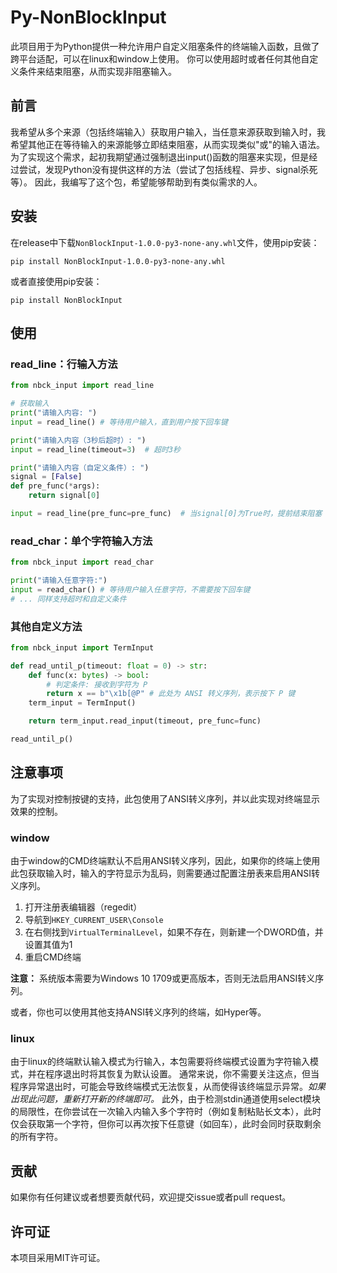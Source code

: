 # Py-NonBlockInput

此项目用于为Python提供一种允许用户自定义阻塞条件的终端输入函数，且做了跨平台适配，可以在linux和window上使用。
你可以使用超时或者任何其他自定义条件来结束阻塞，从而实现非阻塞输入。

## 前言

我希望从多个来源（包括终端输入）获取用户输入，当任意来源获取到输入时，我希望其他正在等待输入的来源能够立即结束阻塞，从而实现类似"或"的输入语法。
为了实现这个需求，起初我期望通过强制退出input()函数的阻塞来实现，但是经过尝试，发现Python没有提供这样的方法（尝试了包括线程、异步、signal杀死等）。
因此，我编写了这个包，希望能够帮助到有类似需求的人。

## 安装

在release中下载`NonBlockInput-1.0.0-py3-none-any.whl`文件，使用pip安装：

```shell
pip install NonBlockInput-1.0.0-py3-none-any.whl
```

或者直接使用pip安装：

```shell
pip install NonBlockInput
```

## 使用

### read_line：行输入方法

```python
from nbck_input import read_line

# 获取输入
print("请输入内容: ")
input = read_line() # 等待用户输入，直到用户按下回车键

print("请输入内容（3秒后超时）: ")
input = read_line(timeout=3)  # 超时3秒

print("请输入内容（自定义条件）: ")
signal = [False]
def pre_func(*args):
    return signal[0]

input = read_line(pre_func=pre_func)  # 当signal[0]为True时，提前结束阻塞
```

### read_char：单个字符输入方法

```python
from nbck_input import read_char

print("请输入任意字符:")
input = read_char() # 等待用户输入任意字符，不需要按下回车键
# ... 同样支持超时和自定义条件
```

### 其他自定义方法

```python
from nbck_input import TermInput

def read_until_p(timeout: float = 0) -> str:
    def func(x: bytes) -> bool:
        # 判定条件: 接收到字符为 P
        return x == b"\x1b[@P" # 此处为 ANSI 转义序列，表示按下 P 键
    term_input = TermInput()

    return term_input.read_input(timeout, pre_func=func)

read_until_p()
```

## 注意事项

为了实现对控制按键的支持，此包使用了ANSI转义序列，并以此实现对终端显示效果的控制。

### window

由于window的CMD终端默认不启用ANSI转义序列，因此，如果你的终端上使用此包获取输入时，输入的字符显示为乱码，则需要通过配置注册表来启用ANSI转义序列。

1. 打开注册表编辑器（regedit）
2. 导航到`HKEY_CURRENT_USER\Console`
3. 在右侧找到`VirtualTerminalLevel`，如果不存在，则新建一个DWORD值，并设置其值为1
4. 重启CMD终端

**注意：** 系统版本需要为Windows 10 1709或更高版本，否则无法启用ANSI转义序列。

或者，你也可以使用其他支持ANSI转义序列的终端，如Hyper等。

### linux

由于linux的终端默认输入模式为行输入，本包需要将终端模式设置为字符输入模式，并在程序退出时将其恢复为默认设置。
通常来说，你不需要关注这点，但当程序异常退出时，可能会导致终端模式无法恢复，从而使得该终端显示异常。*如果出现此问题，重新打开新的终端即可。*
此外，由于检测stdin通道使用select模块的局限性，在你尝试在一次输入内输入多个字符时（例如复制粘贴长文本），此时仅会获取第一个字符，但你可以再次按下任意键（如回车），此时会同时获取剩余的所有字符。

## 贡献

如果你有任何建议或者想要贡献代码，欢迎提交issue或者pull request。

## 许可证

本项目采用MIT许可证。
